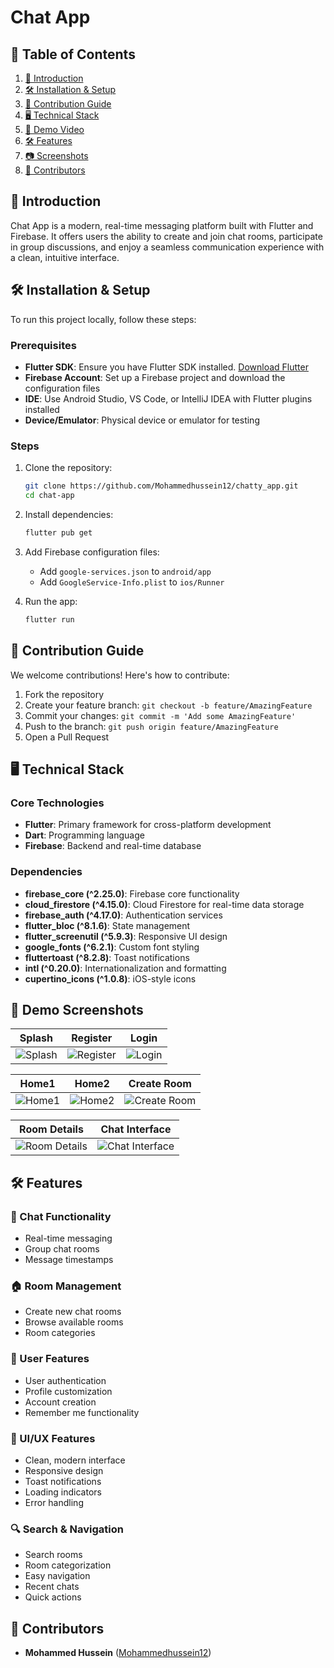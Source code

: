 # Chat App

## 📑 Table of Contents
1. [🚀 Introduction](#-introduction)
2. [🛠 Installation & Setup](#-installation--setup)
3. [🤝 Contribution Guide](#-contribution-guide)
4. [🖥️ Technical Stack](#️-technical-stack)
5. [🎥 Demo Video](#-demo-video)
6. [🛠 Features](#-features)
7. [📷 Screenshots](#-screenshots)
8. [👥 Contributors](#-contributors)

## 🚀 Introduction
Chat App is a modern, real-time messaging platform built with Flutter and Firebase. It offers users the ability to create and join chat rooms, participate in group discussions, and enjoy a seamless communication experience with a clean, intuitive interface.

## 🛠 Installation & Setup
To run this project locally, follow these steps:

### Prerequisites
- **Flutter SDK**: Ensure you have Flutter SDK installed. [Download Flutter](https://flutter.dev/docs/get-started/install)
- **Firebase Account**: Set up a Firebase project and download the configuration files
- **IDE**: Use Android Studio, VS Code, or IntelliJ IDEA with Flutter plugins installed
- **Device/Emulator**: Physical device or emulator for testing

### Steps
1. Clone the repository:
   ```bash
   git clone https://github.com/Mohammedhussein12/chatty_app.git
   cd chat-app
   ```

2. Install dependencies:
   ```bash
   flutter pub get
   ```

3. Add Firebase configuration files:
    - Add `google-services.json` to `android/app`
    - Add `GoogleService-Info.plist` to `ios/Runner`

4. Run the app:
   ```bash
   flutter run
   ```

## 🤝 Contribution Guide
We welcome contributions! Here's how to contribute:

1. Fork the repository
2. Create your feature branch: `git checkout -b feature/AmazingFeature`
3. Commit your changes: `git commit -m 'Add some AmazingFeature'`
4. Push to the branch: `git push origin feature/AmazingFeature`
5. Open a Pull Request

## 🖥️ Technical Stack

### Core Technologies
- **Flutter**: Primary framework for cross-platform development
- **Dart**: Programming language
- **Firebase**: Backend and real-time database

### Dependencies
- **firebase_core (^2.25.0)**: Firebase core functionality
- **cloud_firestore (^4.15.0)**: Cloud Firestore for real-time data storage
- **firebase_auth (^4.17.0)**: Authentication services
- **flutter_bloc (^8.1.6)**: State management
- **flutter_screenutil (^5.9.3)**: Responsive UI design
- **google_fonts (^6.2.1)**: Custom font styling
- **fluttertoast (^8.2.8)**: Toast notifications
- **intl (^0.20.0)**: Internationalization and formatting
- **cupertino_icons (^1.0.8)**: iOS-style icons

## 🎥 Demo Screenshots

| Splash                                        | Register                                        | Login                                         |
|-----------------------------------------------|-------------------------------------------------|-----------------------------------------------|
| ![Splash](assets/screenshots/splash.png) | ![Register](assets/screenshots/register.png) | ![Login](assets/screenshots/login.png) |

| Home1                                         | Home2                                  | Create Room                                        |
|-----------------------------------------------|----------------------------------------|----------------------------------------------------|
| ![Home1](assets/screenshots/home1.png) | ![Home2](assets/screenshots/home2.png) | ![Create Room](assets/screenshots/create_room.png) |

| Room Details | Chat Interface |
|--------------|----------------|
| ![Room Details](assets/screenshots/room_details.png) | ![Chat Interface](assets/screenshots/room1.png) |

## 🛠 Features

### 💬 Chat Functionality
- Real-time messaging
- Group chat rooms
- Message timestamps

### 🏠 Room Management
- Create new chat rooms
- Browse available rooms
- Room categories

### 👤 User Features
- User authentication
- Profile customization
- Account creation
- Remember me functionality

### 🎨 UI/UX Features
- Clean, modern interface
- Responsive design
- Toast notifications
- Loading indicators
- Error handling

### 🔍 Search & Navigation
- Search rooms
- Room categorization
- Easy navigation
- Recent chats
- Quick actions


## 👥 Contributors
- **Mohammed Hussein** ([Mohammedhussein12](https://github.com/Mohammedhussein12))